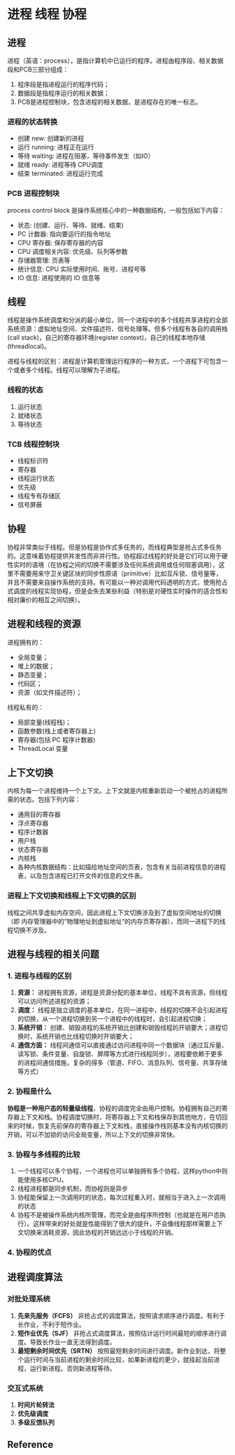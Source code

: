 # 进程 线程 协程

## 进程

进程（英语：process），是指计算机中已运行的程序。进程由程序段、相关数据段和PCB三部分组成：

1. 程序段是指进程运行的程序代码；
2. 数据段是指程序运行的相关数据；
3. PCB是进程控制块，包含进程的相关数据，是进程存在的唯一标志。

### 进程的状态转换

- 创建 new: 创建新的进程
- 运行 running: 进程正在运行
- 等待 waiting: 进程在阻塞，等待事件发生（如IO）
- 就绪 ready: 进程等待 CPU调度
- 结束 terminated: 进程运行完成

### PCB 进程控制块

process control block 是操作系统核心中的一种数据结构，一般包括如下内容：

- 状态: (创建、运行、等待、就绪、结束)
- PC 计数器: 指向要运行的指令地址
- CPU 寄存器: 保存寄存器的内容
- CPU 调度相关内容: 优先级、队列等参数
- 存储器管理: 页表等
- 统计信息: CPU 实际使用时间、账号、进程号等
- IO 信息: 进程使用的 IO 信息等

## 线程

线程是操作系统调度和分派的最小单位，同一个进程中的多个线程共享进程的全部系统资源：虚拟地址空间、文件描述符、信号处理等。但多个线程有各自的调用栈(call stack)，自己的寄存器环境(register context)，自己的线程本地存储(threadlocal)。

进程与线程的区别：进程是计算机管理运行程序的一种方式，一个进程下可包含一个或者多个线程。线程可以理解为子进程。

### 线程的状态

1. 运行状态
2. 就绪状态
3. 等待状态

### TCB 线程控制块

- 线程标识符
- 寄存器
- 线程运行状态
- 优先级
- 线程专有存储区
- 信号屏蔽

## 协程

协程非常类似于线程。但是协程是协作式多任务的，而线程典型是抢占式多任务的。这意味着协程提供并发性而非并行性。协程超过线程的好处是它们可以用于硬性实时的语境（在协程之间的切换不需要涉及任何系统调用或任何阻塞调用），这里不需要用来守卫关键区块的同步性原语（primitive）比如互斥锁、信号量等，并且不需要来自操作系统的支持。有可能以一种对调用代码透明的方式，使用抢占式调度的线程实现协程，但是会失去某些利益（特别是对硬性实时操作的适合性和相对廉价的相互之间切换）。

## 进程和线程的资源

进程拥有的：

- 全局变量；
- 堆上的数据；
- 静态变量；
- 代码区；
- 资源（如文件描述符）；

线程私有的：

- 局部变量(线程栈)；
- 函数参数(栈上或者寄存器上)
- 寄存器(包括 PC 程序计数器)
- ThreadLocal 变量

## 上下文切换

内核为每一个进程维持一个上下文。上下文就是内核重新启动一个被抢占的进程所需的状态。包括下列内容：

- 通用目的寄存器
- 浮点寄存器
- 程序计数器
- 用户栈
- 状态寄存器
- 内核栈
- 各种内核数据结构：比如描绘地址空间的页表，包含有关当前进程信息的进程表，以及包含进程已打开文件的信息的文件表。

### 进程上下文切换和线程上下文切换的区别

线程之间共享虚拟内存空间，因此进程上下文切换涉及到了虚拟空间地址的切换（即 内存管理器中的”物理地址到虚拟地址“的内存页寄存器），而同一进程下的线程切换不涉及。

## 进程与线程的相关问题

### 1. 进程与线程的区别

1. **资源：** 进程拥有资源，进程是资源分配的基本单位，线程不具有资源，但线程可以访问所述进程的资源；
2. **调度：** 线程是独立调度的基本单位，在同一进程中，线程的切换不会引起进程的切换，从一个进程切换到另一个进程中的线程时，会引起进程切换；
3. **系统开销：** 创建、销毁进程的系统开销比创建和销毁线程的开销要大；进程切换时，系统开销也比线程切换时开销要大；
4. **通信方面：** 线程间通信可以直接通过访问进程中同一个数据块（通过互斥量、读写锁、条件变量、自旋锁、屏障等方式进行线程同步），进程要依赖于更多的进程间通信措施，复杂的得多（管道、FIFO、消息队列、信号量、共享存储等方式）

### 2. 协程是什么

**协程是一种用户态的轻量级线程**，协程的调度完全由用户控制。协程拥有自己的寄存器上下文和栈。协程调度切换时，将寄存器上下文和栈保存到其他地方，在切回来的时候，恢复先前保存的寄存器上下文和栈，直接操作栈则基本没有内核切换的开销，可以不加锁的访问全局变量，所以上下文的切换非常快。

### 3. 协程与多线程的比较

1. 一个线程可以多个协程，一个进程也可以单独拥有多个协程，这样python中则能使用多核CPU。
2. 线程进程都是同步机制，而协程则是异步
3. 协程能保留上一次调用时的状态，每次过程重入时，就相当于进入上一次调用的状态
4. 协程不是被操作系统内核所管理，而完全是由程序所控制（也就是在用户态执行）。这样带来的好处就是性能得到了很大的提升，不会像线程那样需要上下文切换来消耗资源，因此协程的开销远远小于线程的开销。

### 4. 协程的优点

## 进程调度算法

### 对批处理系统

1. **先来先服务（FCFS）** 非抢占式的调度算法，按照请求顺序进行调度。有利于长作业，不利于短作业。
2. **短作业优先（SJF）** 非抢占式调度算法，按照估计运行时间最短的顺序进行调度。导致长作业一直无法得到调度。
3. **最短剩余时间优先（SRTN）** 按照最短剩余时间进行调度。新作业到达，将整个运行时间与当前进程的剩余时间比较，如果新进程的更少，就挂起当前进程，运行新进程。否则新进程等待。

### 交互式系统

1. **时间片轮转法**
2. **优先级调度**
3. **多级反馈队列**

## Reference
